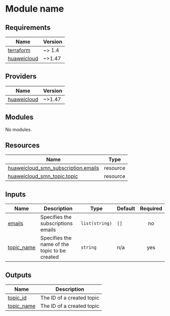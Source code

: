 # Module name
<!-- BEGIN_TF_DOCS -->
## Requirements

| Name | Version |
|------|---------|
| <a name="requirement_terraform"></a> [terraform](#requirement\_terraform) | ~> 1.4 |
| <a name="requirement_huaweicloud"></a> [huaweicloud](#requirement\_huaweicloud) | ~>1.47 |

## Providers

| Name | Version |
|------|---------|
| <a name="provider_huaweicloud"></a> [huaweicloud](#provider\_huaweicloud) | ~>1.47 |

## Modules

No modules.

## Resources

| Name | Type |
|------|------|
| [huaweicloud_smn_subscription.emails](https://registry.terraform.io/providers/huaweicloud/huaweicloud/latest/docs/resources/smn_subscription) | resource |
| [huaweicloud_smn_topic.topic](https://registry.terraform.io/providers/huaweicloud/huaweicloud/latest/docs/resources/smn_topic) | resource |

## Inputs

| Name | Description | Type | Default | Required |
|------|-------------|------|---------|:--------:|
| <a name="input_emails"></a> [emails](#input\_emails) | Specifies the subscriptions emails | `list(string)` | `[]` | no |
| <a name="input_topic_name"></a> [topic\_name](#input\_topic\_name) | Specifies the name of the topic to be created | `string` | n/a | yes |

## Outputs

| Name | Description |
|------|-------------|
| <a name="output_topic_id"></a> [topic\_id](#output\_topic\_id) | The ID of a created topic |
| <a name="output_topic_name"></a> [topic\_name](#output\_topic\_name) | The ID of a created topic |
<!-- END_TF_DOCS -->